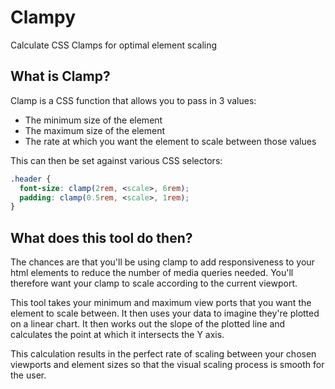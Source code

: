 # Clampy

Calculate CSS Clamps for optimal element scaling

## What is Clamp?

Clamp is a CSS function that allows you to pass in 3 values:

- The minimum size of the element
- The maximum size of the element
- The rate at which you want the element to scale between those values

This can then be set against various CSS selectors:

```css
.header {
  font-size: clamp(2rem, <scale>, 6rem);
  padding: clamp(0.5rem, <scale>, 1rem);
}
```

## What does this tool do then?

The chances are that you'll be using clamp to add responsiveness to your html elements to reduce the number of media queries needed. You'll therefore want your clamp to scale according to the current viewport.

This tool takes your minimum and maximum view ports that you want the element to scale between. It then uses your data to imagine they're plotted on a linear chart. It then works out the slope of the plotted line and calculates the point at which it intersects the Y axis.

This calculation results in the perfect rate of scaling between your chosen viewports and element sizes so that the visual scaling process is smooth for the user.
